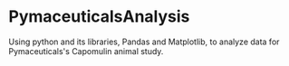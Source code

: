 # PymaceuticalsAnalysis
Using python and its libraries, Pandas and Matplotlib, to analyze data for Pymaceuticals's Capomulin animal study.
